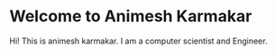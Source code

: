 <!DOCTYPE html>
<html lang="en">
<head>
    <meta charset="UTF-8">
    <meta name="viewport" content="width=device-width, initial-scale=1.0">
    <title>Animesh karmakar portfolio</title>
</head>
<body>
    <h1>Welcome to Animesh Karmakar</h1>
    <p>Hi! This is animesh karmakar. I am a computer scientist and Engineer.</p>
</body>
</html>
